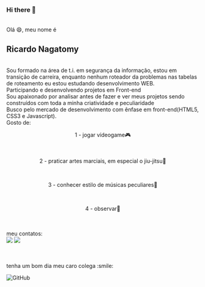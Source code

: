 ### Hi there 👋

<br/>Olá :smile:, meu nome é <h2>Ricardo Nagatomy</h2>
<br/>Sou formado na área de t.i. em segurança da informação, estou em transição de carreira, enquanto nenhum roteador da problemas nas tabelas de roteamento eu estou estudando desenvolvimento WEB. 
<br/>Participando e desenvolvendo projetos em Front-end
<br/>Sou apaixonado por analisar antes de fazer e ver meus projetos sendo construídos com toda a minha criatividade e peculiaridade
<br/>Busco pelo mercado de desenvolvimento com ênfase em front-end(HTML5, CSS3 e Javascript).
<br/>Gosto de:
<br/><p align="center">1 - jogar vídeogame:video_game:</p>
<br/><p align="center">2 - praticar artes marciais, em especial o jiu-jitsu:facepunch:</p>
<br/><p align="center">3 - conhecer estilo de músicas peculiares:musical_score:</p>
<br/><p align="center">4 - observar:eyes:</p>
<br/>
<br/>meu contatos: <br>
<a href="https://www.linkedin.com/in/ricardo-nagatomy-56553254"><img src="https://img.shields.io/badge/-RicardoNaga-blue?style=flat-square&logo=Linkedin&logoColor=white"></a>
<a href="https://app.rocketseat.com.br/me/ricardo-nagatomy-08130"><img src="https://img.shields.io/badge/-Rocketseat-000?style=flat-square&logo=&logoColor=white"></a>

<br/>
<br/>tenha um bom dia meu caro colega :smile:

![GitHub](https://img.shields.io/github/license/Ricnaga/Ricnaga)
